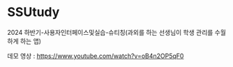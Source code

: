 # SSUtudy
2024 하반기-사용자인터페이스및실습-슈티칭(과외를 하는 선생님이 학생 관리를 수월하게 하는 앱)

데모 영상 : https://www.youtube.com/watch?v=oB4n2OP5qF0
